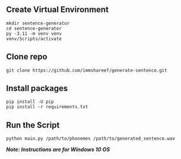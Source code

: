 ## Create Virtual Environment

```
mkdir sentence-generator
cd sentence-generator
py -3.11 -m venv venv
venv/Scripts/activate
```

## Clone repo

```
git clone https://github.com/immshareef/generate-sentence.git
```

## Install packages

```
pip install -U pip
pip install -r requirements.txt
```

## Run the Script

```
python main.py /path/to/phonemes /path/to/generated_sentence.wav
```

***Note: Instructions are for Windows 10 OS***
